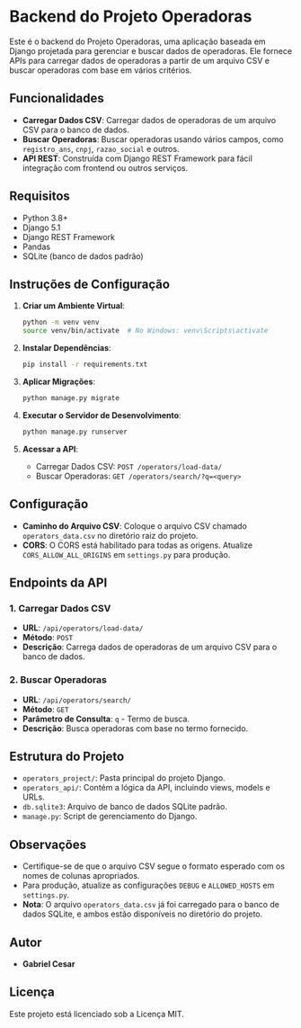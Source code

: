 # Backend do Projeto Operadoras

Este é o backend do Projeto Operadoras, uma aplicação baseada em Django projetada para gerenciar e buscar dados de operadoras. Ele fornece APIs para carregar dados de operadoras a partir de um arquivo CSV e buscar operadoras com base em vários critérios.

## Funcionalidades

- **Carregar Dados CSV**: Carregar dados de operadoras de um arquivo CSV para o banco de dados.
- **Buscar Operadoras**: Buscar operadoras usando vários campos, como `registro_ans`, `cnpj`, `razao_social` e outros.
- **API REST**: Construída com Django REST Framework para fácil integração com frontend ou outros serviços.

## Requisitos

- Python 3.8+
- Django 5.1
- Django REST Framework
- Pandas
- SQLite (banco de dados padrão)

## Instruções de Configuração

1. **Criar um Ambiente Virtual**:
   ```bash
   python -m venv venv
   source venv/bin/activate  # No Windows: venv\Scripts\activate
   ```

2. **Instalar Dependências**:
   ```bash
   pip install -r requirements.txt
   ```

3. **Aplicar Migrações**:
   ```bash
   python manage.py migrate
   ```

4. **Executar o Servidor de Desenvolvimento**:
   ```bash
   python manage.py runserver
   ```

5. **Acessar a API**:
   - Carregar Dados CSV: `POST /operators/load-data/`
   - Buscar Operadoras: `GET /operators/search/?q=<query>`

## Configuração

- **Caminho do Arquivo CSV**: Coloque o arquivo CSV chamado `operators_data.csv` no diretório raiz do projeto.
- **CORS**: O CORS está habilitado para todas as origens. Atualize `CORS_ALLOW_ALL_ORIGINS` em `settings.py` para produção.

## Endpoints da API

### 1. Carregar Dados CSV
- **URL**: `/api/operators/load-data/`
- **Método**: `POST`
- **Descrição**: Carrega dados de operadoras de um arquivo CSV para o banco de dados.

### 2. Buscar Operadoras
- **URL**: `/api/operators/search/`
- **Método**: `GET`
- **Parâmetro de Consulta**: `q` - Termo de busca.
- **Descrição**: Busca operadoras com base no termo fornecido.

## Estrutura do Projeto

- `operators_project/`: Pasta principal do projeto Django.
- `operators_api/`: Contém a lógica da API, incluindo views, models e URLs.
- `db.sqlite3`: Arquivo de banco de dados SQLite padrão.
- `manage.py`: Script de gerenciamento do Django.

## Observações

- Certifique-se de que o arquivo CSV segue o formato esperado com os nomes de colunas apropriados.
- Para produção, atualize as configurações `DEBUG` e `ALLOWED_HOSTS` em `settings.py`.
- **Nota**: O arquivo `operators_data.csv` já foi carregado para o banco de dados SQLite, e ambos estão disponíveis no diretório do projeto.

## Autor

- **Gabriel Cesar**

## Licença

Este projeto está licenciado sob a Licença MIT.
